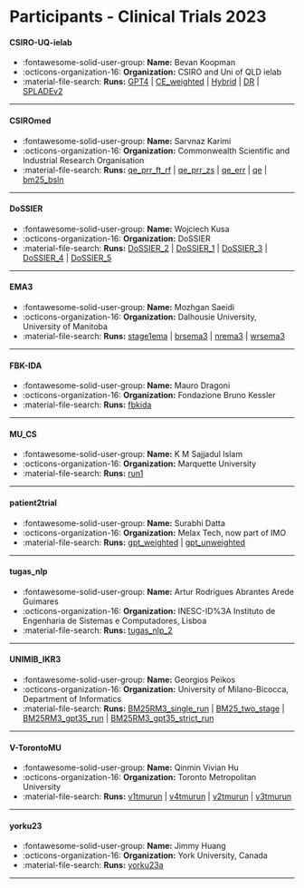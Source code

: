 # Participants - Clinical Trials 2023 

#### CSIRO-UQ-ielab
 - :fontawesome-solid-user-group: **Name:** Bevan Koopman
 - :octicons-organization-16: **Organization:** CSIRO and Uni of QLD ielab
 - :material-file-search: **Runs:** [GPT4](./runs.md#gpt4) | [CE_weighted](./runs.md#ce_weighted) | [Hybrid](./runs.md#hybrid) | [DR](./runs.md#dr) | [SPLADEv2](./runs.md#spladev2)

---
#### CSIROmed
 - :fontawesome-solid-user-group: **Name:** Sarvnaz Karimi
 - :octicons-organization-16: **Organization:** Commonwealth Scientific and Industrial Research Organisation
 - :material-file-search: **Runs:** [qe_prr_ft_rf](./runs.md#qe_prr_ft_rf) | [qe_prr_zs](./runs.md#qe_prr_zs) | [qe_err](./runs.md#qe_err) | [qe](./runs.md#qe) | [bm25_bsln](./runs.md#bm25_bsln)

---
#### DoSSIER
 - :fontawesome-solid-user-group: **Name:** Wojciech Kusa
 - :octicons-organization-16: **Organization:** DoSSIER
 - :material-file-search: **Runs:** [DoSSIER_2](./runs.md#dossier_2) | [DoSSIER_1](./runs.md#dossier_1) | [DoSSIER_3](./runs.md#dossier_3) | [DoSSIER_4](./runs.md#dossier_4) | [DoSSIER_5](./runs.md#dossier_5)

---
#### EMA3
 - :fontawesome-solid-user-group: **Name:** Mozhgan Saeidi
 - :octicons-organization-16: **Organization:** Dalhousie University, University of Manitoba 
 - :material-file-search: **Runs:** [stage1ema](./runs.md#stage1ema) | [brsema3](./runs.md#brsema3) | [nrema3](./runs.md#nrema3) | [wrsema3](./runs.md#wrsema3)

---
#### FBK-IDA
 - :fontawesome-solid-user-group: **Name:** Mauro Dragoni
 - :octicons-organization-16: **Organization:** Fondazione Bruno Kessler
 - :material-file-search: **Runs:** [fbkida](./runs.md#fbkida)

---
#### MU_CS
 - :fontawesome-solid-user-group: **Name:** K M Sajjadul Islam
 - :octicons-organization-16: **Organization:** Marquette University 
 - :material-file-search: **Runs:** [run1](./runs.md#run1)

---
#### patient2trial
 - :fontawesome-solid-user-group: **Name:** Surabhi Datta
 - :octicons-organization-16: **Organization:** Melax Tech, now part of IMO
 - :material-file-search: **Runs:** [gpt_weighted](./runs.md#gpt_weighted) | [gpt_unweighted](./runs.md#gpt_unweighted)

---
#### tugas_nlp
 - :fontawesome-solid-user-group: **Name:** Artur Rodrigues Abrantes Arede Guimares
 - :octicons-organization-16: **Organization:** INESC-ID%3A Instituto de Engenharia de Sistemas e Computadores, Lisboa
 - :material-file-search: **Runs:** [tugas_nlp_2](./runs.md#tugas_nlp_2)

---
#### UNIMIB_IKR3
 - :fontawesome-solid-user-group: **Name:** Georgios Peikos
 - :octicons-organization-16: **Organization:** University of Milano-Bicocca, Department of Informatics
 - :material-file-search: **Runs:** [BM25RM3_single_run](./runs.md#bm25rm3_single_run) | [BM25_two_stage](./runs.md#bm25_two_stage) | [BM25RM3_gpt35_run](./runs.md#bm25rm3_gpt35_run) | [BM25RM3_gpt35_strict_run](./runs.md#bm25rm3_gpt35_strict_run)

---
#### V-TorontoMU
 - :fontawesome-solid-user-group: **Name:** Qinmin Vivian Hu
 - :octicons-organization-16: **Organization:** Toronto Metropolitan University
 - :material-file-search: **Runs:** [v1tmurun](./runs.md#v1tmurun) | [v4tmurun](./runs.md#v4tmurun) | [v2tmurun](./runs.md#v2tmurun) | [v3tmurun](./runs.md#v3tmurun)

---
#### yorku23
 - :fontawesome-solid-user-group: **Name:** Jimmy Huang
 - :octicons-organization-16: **Organization:** York University, Canada 
 - :material-file-search: **Runs:** [yorku23a](./runs.md#yorku23a)

---
